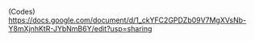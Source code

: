 (Codes) https://docs.google.com/document/d/1_ckYFC2GPDZb09V7MgXVsNb-Y8mXjnhKtR-JYbNmB6Y/edit?usp=sharing
